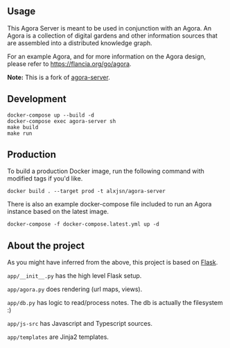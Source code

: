 ## Usage

This Agora Server is meant to be used in conjunction with an Agora. An Agora is a collection of digital gardens and other information sources that are assembled into a distributed knowledge graph.

For an example Agora, and for more information on the Agora design, please refer to <https://flancia.org/go/agora>.

**Note:** This is a fork of [agora-server](https://github.com/flancian/agora-server).

## Development

```
docker-compose up --build -d
docker-compose exec agora-server sh
make build
make run
```

## Production

To build a production Docker image, run the following command with modified tags if you'd like.

```
docker build . --target prod -t alxjsn/agora-server
```

There is also an example docker-compose file included to run an Agora instance based on the latest image.

```
docker-compose -f docker-compose.latest.yml up -d
```

## About the project

As you might have inferred from the above, this project is based on [Flask](https://flask.palletsprojects.com).

```app/__init__.py``` has the high level Flask setup.

```app/agora.py``` does rendering (url maps, views).

```app/db.py``` has logic to read/process notes. The db is actually the filesystem :)

```app/js-src``` has Javascript and Typescript sources.

```app/templates``` are Jinja2 templates.